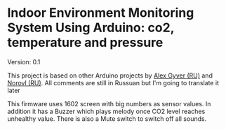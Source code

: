 # Indoor Environment Monitoring System Using Arduino: co2, temperature and pressure

Version: 0.1

This project is based on other Arduino projects by [Alex Gyver (RU)](https://github.com/AlexGyver/MeteoClock) and [Norovl (RU)](https://github.com/Norovl/meteoClock). All comments are still in Russuan but I'm going to translate it later

This firmware uses 1602 screen with big numbers as sensor values. In addition it has a Buzzer which plays melody once CO2 level reaches unhealthy value. There is also a Mute switch to switch off all sounds.